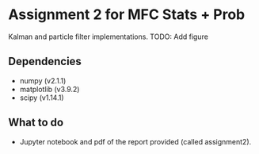 # Assignment 2 for MFC Stats + Prob
Kalman and particle filter implementations. 
TODO: Add figure

## Dependencies
* numpy (v2.1.1)
* matplotlib (v3.9.2)
* scipy (v1.14.1)

## What to do
* Jupyter notebook and pdf of the report provided (called assignment2).